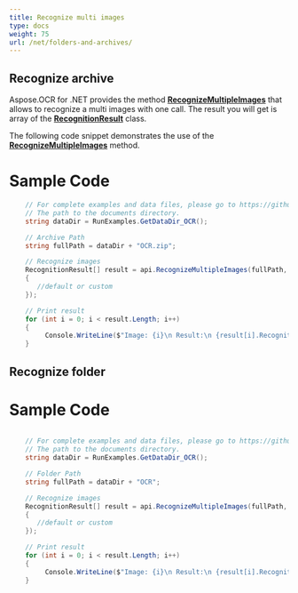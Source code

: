 ```yaml
---
title: Recognize multi images
type: docs
weight: 75
url: /net/folders-and-archives/
---
```


## **Recognize archive**

Aspose.OCR for .NET provides the method [**RecognizeMultipleImages**](https://apireference.aspose.com/ocr/net/aspose.ocr/asposeocr/methods/recognizemultipleimages) that allows to recognize a multi images with one call. The result you will get is array of the [**RecognitionResult**](https://apireference.aspose.com/ocr/net/aspose.ocr/recognitionresult) class.

The following code snippet demonstrates the use of the [**RecognizeMultipleImages**](https://apireference.aspose.com/ocr/net/aspose.ocr/asposeocr/methods/recognizemultipleimages) method.

# Sample Code 

```csharp
	// For complete examples and data files, please go to https://github.com/aspose-ocr/Aspose.OCR-for-.NET
	// The path to the documents directory.
	string dataDir = RunExamples.GetDataDir_OCR();

	// Archive Path
	string fullPath = dataDir + "OCR.zip";

	// Recognize images           
	RecognitionResult[] result = api.RecognizeMultipleImages(fullPath, new RecognitionSettings
	{
	   //default or custom
	});

	// Print result
	for (int i = 0; i < result.Length; i++)
	{
		 Console.WriteLine($"Image: {i}\n Result:\n {result[i].RecognitionText}");
	}
```

## **Recognize folder**

# Sample Code 

```csharp

	// For complete examples and data files, please go to https://github.com/aspose-ocr/Aspose.OCR-for-.NET
	// The path to the documents directory.
	string dataDir = RunExamples.GetDataDir_OCR();

	// Folder Path
	string fullPath = dataDir + "OCR";

	// Recognize images           
	RecognitionResult[] result = api.RecognizeMultipleImages(fullPath, new RecognitionSettings
	{
	   //default or custom
	});

	// Print result
	for (int i = 0; i < result.Length; i++)
	{
		 Console.WriteLine($"Image: {i}\n Result:\n {result[i].RecognitionText}");
	}
```
